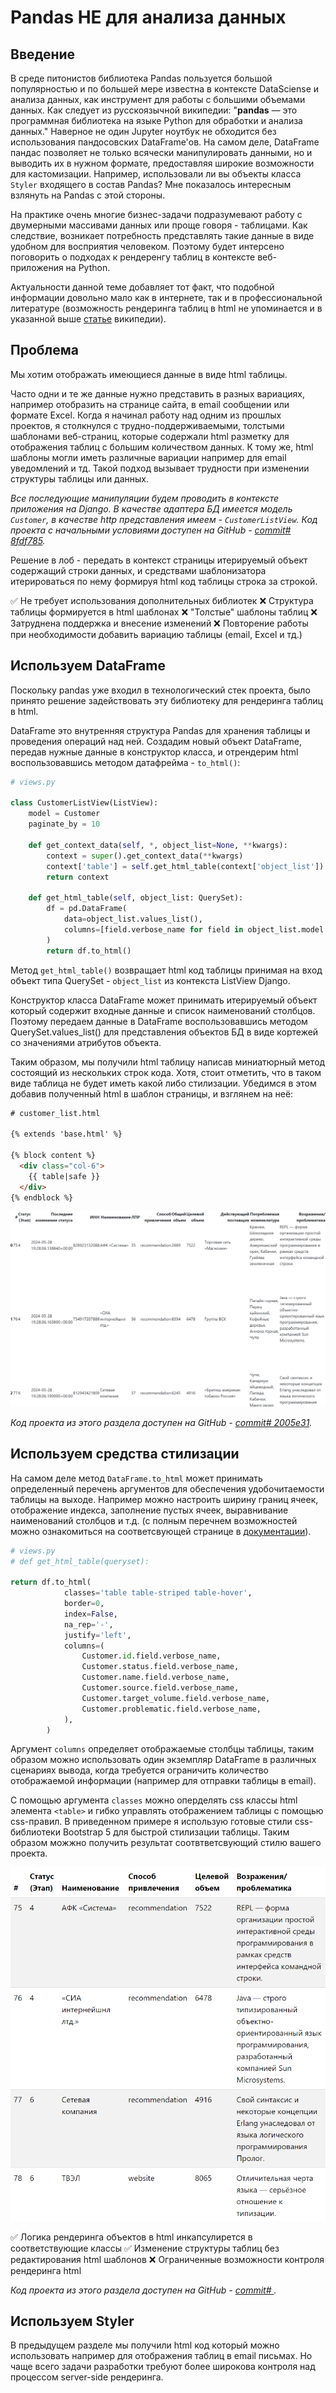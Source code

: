 # Pandas НЕ для анализа данных

## Введение

В среде питонистов библиотека Pandas пользуется большой популярностью и по большей мере известна в контексте DataSciense и анализа данных, как инструмент для работы с большими объемами данных. Как следует из русскоязычной википедии: "**pandas** — это программная библиотека на языке Python для обработки и анализа данных." Наверное не один Jupyter ноутбук не обходится без использования пандосовских DataFrame'ов. На самом деле, DataFrame пандас позволяет не только всячески манипулировать данными, но и выводить их в нужном формате, предоставляя широкие возможности для кастомизации. Например, использовали ли вы объекты класса `Styler` входящего в состав Pandas? Мне показалось интересным взлянуть на Pandas с этой стороны.

На практике очень многие бизнес-задачи подразумевают работу с двумерными массивами данных или проще говоря - таблицами. Как следствие, возникает потребность представлять такие данные в виде удобном для восприятия человеком. Поэтому будет интерсено поговорить о подходах к рендеренгу таблиц в контексте веб-приложения на Python.

Актуальности данной теме добавляет тот факт, что подобной информации довольно мало как в интернете, так и в профессиональной литературе (возможность рендеринга таблиц в html не упоминается и в указанной выше [статье](https://ru.wikipedia.org/wiki/Pandas) википедии).

## Проблема

Мы хотим отображать имеющиеся данные в виде html таблицы.

Часто одни и те же данные нужно представить в разных вариациях, например отобразить на странице сайта, в email сообщении или формате Excel. Когда я начинал работу над одним из прошлых проектов, я столкнулся с трудно-поддерживаемыми, толстыми шаблонами веб-страниц, которые содержали html разметку для отображения таблиц с большим количеством данных. К тому же, html шаблоны могли иметь различные вариации например для email уведомлений и тд. Такой подход вызывает трудности при изменении структуры таблицы или данных.

*Все последующие манипуляции будем проводить в контексте приложения на Django. В качестве адаптера БД имеется модель `Customer`, в качестве http представления имеем - `CustomerListView`.
Код проекта с начальными условиями доступен на GitHub - [commit# 8fdf785](https://github.com/kosdmit/pandas_as_table_renderer/tree/8fdf785e0e715329d7390cae17c68b23cf8562a0).*

Решение в лоб - передать в контекст страницы итерируемый объект содержащий строки данных, и средствами шаблонизатора итерироваться по нему формируя html код таблицы строка за строкой.

✅ Не требует использования дополнительных библиотек
❌ Структура таблицы формируется в html шаблонах
❌ "Толстые" шаблоны таблиц
❌ Затруднена поддержка и внесение изменений
❌ Повторение работы при необходимости добавить вариацию таблицы (email, Excel и тд.)

## Используем DataFrame

Поскольку pandas уже входил в технологический стек проекта, было принято решение задействовать эту библиотеку для рендеринга таблиц в html.

DataFrame это внутренняя структура Pandas для хранения таблицы и проведения операций над ней. Создадим новый объект DataFrame, передав нужные данные в конструктор класса, и отрендерим html воспользовавшись методом датафрейма - `to_html()`:

```python
# views.py

class CustomerListView(ListView):
    model = Customer
    paginate_by = 10

    def get_context_data(self, *, object_list=None, **kwargs):
        context = super().get_context_data(**kwargs)
        context['table'] = self.get_html_table(context['object_list'])
        return context

    def get_html_table(self, object_list: QuerySet):
        df = pd.DataFrame(
            data=object_list.values_list(),
            columns=[field.verbose_name for field in object_list.model._meta.get_fields()],
        )
        return df.to_html()
```

Метод `get_html_table()` возвращает html код таблицы принимая на вход объект типа QuerySet - `object_list` из контекcта ListView Django.

Конструктор класса DataFrame может принимать итерируемый объект который содержит входные данные и список наименований столбцов.
Поэтому передаем данные в DataFrame воспользовавшись методом QuerySet.values_list() для представления объектов БД в виде кортежей со значениями атрибутов объекта.

Таким образом, мы получили html таблицу написав миниатюрный метод состоящий из нескольких строк кода. Хотя, стоит отметить, что в таком виде таблица не будет иметь какой либо стилизации. Убедимся в этом добавив полученный html в шаблон страницы, и взглянем на неё:

```html
# customer_list.html

{% extends 'base.html' %}

{% block content %}
  <div class="col-6">
    {{ table|safe }}
  </div>
{% endblock %}
```

![Изображение 1. Таблица без стилизации](./assets/1.PNG)

*Код проекта из этого раздела доступен на GitHub - [commit# 2005e31](https://github.com/kosdmit/pandas_as_table_renderer/tree/2005e31e9314ce67bda388aca7240ac85474d8d9).*

## Используем средства стилизации

На самом деле метод `DataFrame.to_html` может принимать определенный перечень аргументов для обеспечения удобочитаемости таблицы на выходе. Например можно настроить ширину границ ячеек, отображение индекса, заполнение пустых ячеек, выравнивание наименований столбцов и т.д. (с полным перечнем возможностей можно ознакомиться на соответсвующей странице в [документации](https://pandas.pydata.org/docs/reference/api/pandas.DataFrame.to_html.html)).

```python
# views.py
# def get_html_table(queryset):

return df.to_html(
            classes='table table-striped table-hover',
            border=0,
            index=False,
            na_rep='-',
            justify='left',
            columns=(
                Customer.id.field.verbose_name,
                Customer.status.field.verbose_name,
                Customer.name.field.verbose_name,
                Customer.source.field.verbose_name,
                Customer.target_volume.field.verbose_name,
                Customer.problematic.field.verbose_name,
            ),
        )
```

Аргумент `columns` определяет отображаемые столбцы таблицы, таким образом можно использовать один экземпляр DataFrame в различных сценариях вывода, когда требуется ограничить количество отображаемой информации (например для отправки таблицы в email).

С помощью аргумента `classes` можно оперделять css классы html элемента `<table>` и гибко управлять отображением таблицы с помощью css-правил. В приведенном примере я использую готовые стили css-библиотеки Bootstrap 5 для быстрой стилизации таблицы. Таким образом можжно получить результат соотвтветсвующий стилю вашего проекта.

![ Изображение 2. Стилизация таблицы](assets/2.PNG)

✅ Логика рендеринга объектов в html инкапсулирется в соответствующие классы
✅ Изменение структуры таблиц без редактирования html шаблонов
❌ Ограниченные возможности контроля рендеринга html

*Код проекта из этого раздела доступен на GitHub - [commit# ](https://github.com/kosdmit/pandas_as_table_renderer/).*

## Используем Styler

В предыдущем разделе мы получили html код который можно использовать например для отображения таблиц в email письмах. Но чаще всего задачи разработки требуют более широкова контроля над процессом server-side рендеринга.
